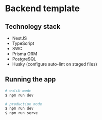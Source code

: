 # Backend template

## Technology stack

- NestJS
- TypeScript
- SWC
- Prisma ORM
- PostgreSQL
- Husky (configure auto-lint on staged files)

## Running the app

```bash
# watch mode
$ npm run dev

# production mode
$ npm run dev
$ npm run serve
```
